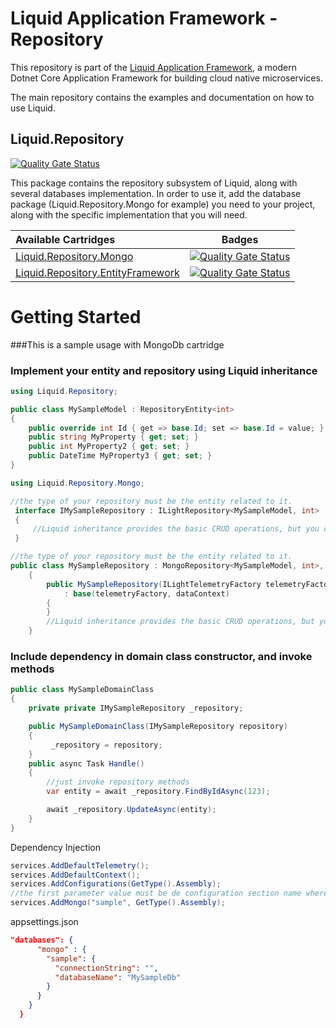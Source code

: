 Liquid Application Framework - Repository
====================================

This repository is part of the [Liquid Application Framework](https://github.com/Avanade/Liquid-Application-Framework), a modern Dotnet Core Application Framework for building cloud native microservices.

The main repository contains the examples and documentation on how to use Liquid.

Liquid.Repository
-----------------
[![Quality Gate Status](https://sonarcloud.io/api/project_badges/measure?project=Avanade_Liquid.Repository&metric=alert_status)](https://sonarcloud.io/dashboard?id=Avanade_Liquid.Repositoty) 

This package contains the repository subsystem of Liquid, along with several databases implementation. In order to use it, add the database package (Liquid.Repository.Mongo for example) you need to your project, along with the specific implementation that you will need.

|Available Cartridges|Badges|
|:--|--|
|[Liquid.Repository.Mongo](https://github.com/Avanade/Liquid.Repository/tree/main/src/Liquid.Repository.Mongo)|[![Quality Gate Status](https://sonarcloud.io/api/project_badges/measure?project=Avanade_Liquid.Repository.Mongo&metric=alert_status)](https://sonarcloud.io/dashboard?id=Avanade_Liquid.Repository.Mongo)|
|[Liquid.Repository.EntityFramework](https://github.com/Avanade/Liquid.Repository/tree/main/src/Liquid.Repository.EntityFramework)|[![Quality Gate Status](https://sonarcloud.io/api/project_badges/measure?project=Avanade_Liquid.Repository.EntityFramework&metric=alert_status)](https://sonarcloud.io/dashboard?id=Avanade_Liquid.Repository.EntityFramework)|

# Getting Started
###This is a sample usage with MongoDb cartridge

### Implement your entity and repository using Liquid inheritance
```C#
using Liquid.Repository;
```
```C#
public class MySampleModel : RepositoryEntity<int>
{
    public override int Id { get => base.Id; set => base.Id = value; }
    public string MyProperty { get; set; }
    public int MyProperty2 { get; set; }
    public DateTime MyProperty3 { get; set; }        
}
```
```C#
using Liquid.Repository.Mongo;
```
```C#
//the type of your repository must be the entity related to it.
 interface IMySampleRepository : ILightRepository<MySampleModel, int>
 {
     //Liquid inheritance provides the basic CRUD operations, but you can implement other methods specifically for your application's needs.
 }
```
```C#
//the type of your repository must be the entity related to it.
public class MySampleRepository : MongoRepository<MySampleModel, int>, IMySampleRepository
    {
        public MySampleRepository(ILightTelemetryFactory telemetryFactory, IMongoDataContext dataContext) 
            : base(telemetryFactory, dataContext)
        {
        }
        //Liquid inheritance provides the basic CRUD operations, but you can implement other methods specifically for your application's needs.
    }
```
### Include dependency in domain class constructor, and invoke methods

```C#
public class MySampleDomainClass 
{
    private private IMySampleRepository _repository;

    public MySampleDomainClass(IMySampleRepository repository)
    {
         _repository = repository;
    }
    public async Task Handle()
    {
        //just invoke repository methods
        var entity = await _repository.FindByIdAsync(123);

        await _repository.UpdateAsync(entity);
    }
}
```
Dependency Injection
```C#
services.AddDefaultTelemetry();
services.AddDefaultContext();
services.AddConfigurations(GetType().Assembly);
//the first parameter value must be de configuration section name where connection string is declared.
services.AddMongo("sample", GetType().Assembly);
```
appsettings.json
```Json
"databases": {
      "mongo" : {
        "sample": {
          "connectionString": "",
          "databaseName": "MySampleDb"
        }
      }
    }
  }
```
